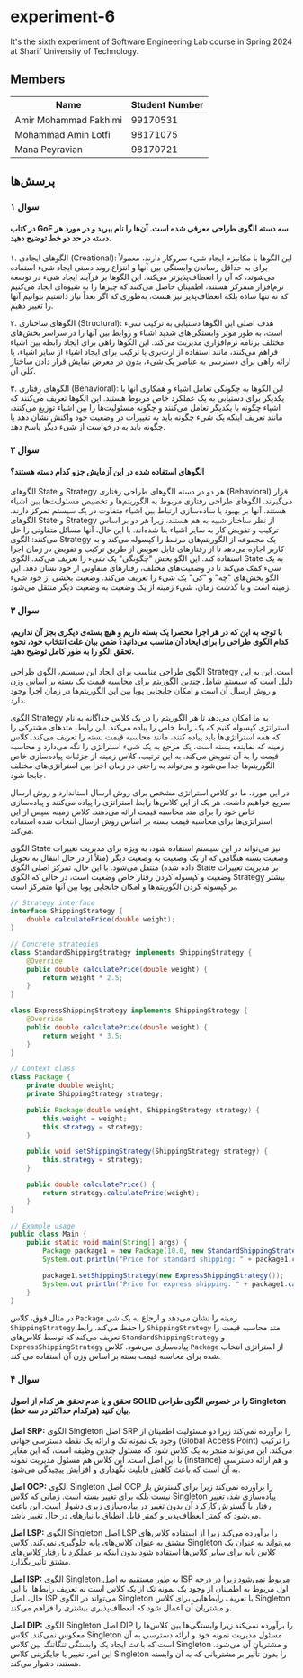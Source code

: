 # experiment-6
It's the sixth experiment of Software Engineering Lab course in Spring 2024 at Sharif University of Technology.

## Members
| Name                  | Student Number |
| --------------------- | --------       |
| Amir Mohammad Fakhimi | 99170531       |
| Mohammad Amin Lotfi   | 98171075       |
| Mana Peyravian        | 98170721       |

## پرسش‌ها
### سوال ۱
#### در کتاب GoF سه دسته الگوی طراحی معرفی شده است. آن‌ها را نام ببرید و در مورد هر دسته در حد دو خط توضیح دهید.
۱. الگوهای ایجادی (Creational): این الگوها با مکانیزم ایجاد شیء سروکار دارند، معمولاً برای به حداقل رساندن وابستگی بین آنها و انتزاع روند دستی ایجاد شیء استفاده می‌شوند، که آن را انعطاف‌پذیرتر می‌کند. این الگو‌ها بر فرآیند ایجاد شیء در توسعه نرم‌افزار متمرکز هستند، اطمینان حاصل می‌کنند که چیزها را به شیوه‌ای ایجاد می‌کنیم که نه تنها ساده بلکه انعطاف‌پذیر نیز هست، به‌طوری که اگر بعداً نیاز داشتیم بتوانیم آنها را تغییر دهیم.

۲. الگوهای ساختاری (Structural): هدف اصلی این الگوها دستیابی به ترکیب شیء است، به طور موثر وابستگی‌های شدید اشیاء و روابط بین آنها را در سراسر بخش‌های مختلف برنامه نرم‌افزاری مدیریت می‌کند. این الگو‌ها راهی برای ایجاد رابطه بین اشیاء فراهم می‌کنند، مانند استفاده از ارث‌بری یا ترکیب برای ایجاد اشیاء از سایر اشیاء، یا ارائه راهی برای دسترسی به عناصر یک شیء، بدون در معرض نمایش قرار دادن ساختار کلی آن.

۳. الگوهای رفتاری (Behavioral): این الگوها به چگونگی تعامل اشیاء و همکاری آنها با یکدیگر برای دستیابی به یک عملکرد خاص مربوط هستند. این الگو‌ها تعریف می‌کنند که اشیاء چگونه با یکدیگر تعامل می‌کنند و چگونه مسئولیت‌ها را بین اشیاء توزیع می‌کنند، مانند تعریف اینکه یک شیء چگونه باید به تغییرات در وضعیت خود واکنش نشان دهد یا چگونه باید به درخواست از شیء دیگر پاسخ دهد.

### سوال ۲
#### الگوهای استفاده شده در این آزمایش جزو کدام دسته هستند؟
الگوهای State و Strategy هر دو در دسته الگوهای طراحی رفتاری (Behavioral) قرار می‌گیرند.
الگوهای طراحی رفتاری مربوط به الگوریتم‌ها و تخصیص مسئولیت‌ها بین اشیاء هستند. آنها بر بهبود یا ساده‌سازی ارتباط بین اشیاء متفاوت در یک سیستم تمرکز دارند.
الگوهای State و Strategy از نظر ساختار شبیه به هم هستند، زیرا هر دو بر اساس ترکیب و تفویض کار به سایر اشیاء بنا شده‌اند. با این حال، آنها مسائل متفاوتی را حل می‌کنند:
الگوی Strategy یک مجموعه از الگوریتم‌های مرتبط را کپسوله می‌کند و به کاربر اجازه می‌دهد تا از رفتارهای قابل تعویض از طریق ترکیب و تفویض در زمان اجرا استفاده کند. این الگو بخش "چگونگی" یک شیء را تعریف می‌کند.
الگوی State به یک شیء کمک می‌کند تا در وضعیت‌های مختلف، رفتارهای متفاوتی از خود نشان دهد. این الگو بخش‌های "چه" و "کی" یک شیء را تعریف می‌کند. وضعیت بخشی از خود شیء زمینه است و با گذشت زمان، شیء زمینه از یک وضعیت به وضعیت دیگر منتقل می‌شود.

### سوال ۳
#### با توجه به این که در هر اجرا محصرا یک بسته داریم و هیچ بسته‌ی دیگری بجز آن نداریم، کدام الگوی طراحی را برای ایحاد آن مناسب می‌دانید؟ ضمن بیان علت انتخاب خود، نحوه تحقق الگو را به طور کامل توضیح دهید.
الگوی طراحی مناسب برای ایجاد این سیستم، الگوی طراحی Strategy است. این به این دلیل است که سیستم شامل چندین الگوریتم برای محاسبه قیمت یک بسته بر اساس وزن و روش ارسال آن است و امکان جابجایی پویا بین این الگوریتم‌ها در زمان اجرا وجود دارد.

الگوی Strategy به ما امکان می‌دهد تا هر الگوریتم را در یک کلاس جداگانه به نام استراتژی کپسوله کنیم که یک رابط خاص را پیاده می‌کند. این رابط، متدهای مشترکی را که همه استراتژی‌ها باید پیاده کنند، مانند محاسبه قیمت بسته را تعریف می‌کند. کلاس زمینه که نماینده بسته است، یک مرجع به یک شیء استراتژی را نگه می‌دارد و محاسبه قیمت را به آن تفویض می‌کند. به این ترتیب، کلاس زمینه از جزئیات پیاده‌سازی خاص الگوریتم‌ها جدا می‌شود و می‌تواند به راحتی در زمان اجرا بین استراتژی‌های مختلف جابجا شود.

در این مورد، ما دو کلاس استراتژی مشخص برای روش ارسال استاندارد و روش ارسال سریع خواهیم داشت. هر یک از این کلاس‌ها رابط استراتژی را پیاده می‌کنند و پیاده‌سازی خاص خود را برای متد محاسبه قیمت ارائه می‌دهند. کلاس زمینه سپس از این استراتژی‌ها برای محاسبه قیمت بسته بر اساس روش ارسال انتخاب شده استفاده می‌کند.

الگوی State نیز می‌تواند در این سیستم استفاده شود، به ویژه برای مدیریت تغییرات وضعیت بسته هنگامی که از یک وضعیت به وضعیت دیگر (مثلاً از در حال انتقال به تحویل داده شده) منتقل می‌شود. با این حال، تمرکز اصلی الگوی State بر مدیریت تغییرات وضعیت و کپسوله کردن رفتار خاص وضعیت است، در حالی که الگوی Strategy بیشتر بر کپسوله کردن الگوریتم‌ها و امکان جابجایی پویا بین آنها متمرکز است.

```java
// Strategy interface
interface ShippingStrategy {
    double calculatePrice(double weight);
}

// Concrete strategies
class StandardShippingStrategy implements ShippingStrategy {
    @Override
    public double calculatePrice(double weight) {
        return weight * 2.5;
    }
}

class ExpressShippingStrategy implements ShippingStrategy {
    @Override
    public double calculatePrice(double weight) {
        return weight * 3.5;
    }
}

// Context class
class Package {
    private double weight;
    private ShippingStrategy strategy;

    public Package(double weight, ShippingStrategy strategy) {
        this.weight = weight;
        this.strategy = strategy;
    }

    public void setShippingStrategy(ShippingStrategy strategy) {
        this.strategy = strategy;
    }

    public double calculatePrice() {
        return strategy.calculatePrice(weight);
    }
}

// Example usage
public class Main {
    public static void main(String[] args) {
        Package package1 = new Package(10.0, new StandardShippingStrategy());
        System.out.println("Price for standard shipping: " + package1.calculatePrice());

        package1.setShippingStrategy(new ExpressShippingStrategy());
        System.out.println("Price for express shipping: " + package1.calculatePrice());
    }
}
```
در مثال فوق، کلاس `Package` زمینه را نشان می‌دهد و ارجاع به یک شی `ShippingStrategy` را حفظ می‌کند. رابط `ShippingStrategy` متد محاسبه قیمت را تعریف می‌کند که توسط کلاس‌های `StandardShippingStrategy` و `ExpressShippingStrategy` پیاده‌سازی می‌شود. کلاس `Package` از استراتژی انتخاب شده برای محاسبه قیمت بسته بر اساس وزن آن استفاده می کند.

### سوال ۴
#### تحقق و یا عدم تحقق هر کدام از اصول SOLID را در خصوص الگوی طراحی Singleton بیان کنید (هرکدام حداکثر در سه خط).
**اصل SRP:** الگوی Singleton اصل SRP را برآورده نمی‌کند زیرا دو مسئولیت اطمینان از وجود یک نمونه تک و ارائه یک نقطه دسترسی جهانی (Global Access Point) را ترکیب می‌کند. این می‌تواند منجر به یک کلاس شود که مسئول چندین وظیفه است، که این مغایر با این اصل است. این کلاس هم مسئول مدیریت نمونه (instance) و هم ارائه دسترسی به آن است که باعث کاهش قابلیت نگهداری و افزایش پیچیدگی می‌شود.

**اصل OCP:** الگوی Singleton اصل OCP را برآورده نمی‌کند زیرا برای گسترش باز نیست بلکه برای تغییر بسته است. زمانی که کلاس Singleton پیاده‌سازی شد، تغییر رفتار یا گسترش کارکرد آن بدون تغییر در پیاده‌سازی زیری دشوار است. این باعث می‌شود که کمتر انعطاف‌پذیر و کمتر قابل انطباق با نیازهای در حال تغییر باشد.

**اصل LSP:** الگوی Singleton اصل LSP را برآورده می‌کند زیرا از استفاده کلاس‌های مشتق به عنوان کلاس‌های پایه جلوگیری نمی‌کند. کلاس Singleton می‌تواند به عنوان یک کلاس پایه برای سایر کلاس‌ها استفاده شود بدون اینکه بر عملکرد یا رفتار کلاس‌های مشتق تأثیر بگذارد.

**اصل ISP:** الگوی Singleton به طور مستقیم به اصل ISP مربوط نمی‌شود زیرا در درجه اول مربوط به اطمینان از وجود یک نمونه تک از یک کلاس است نه تعریف رابط‌ها. با این حال، اصل ISP می‌تواند در الگوی Singleton با تعریف رابط‌هایی برای کلاس Singleton و مشتریان آن اعمال شود که انعطاف‌پذیری بیشتری را فراهم می‌کند.

**اصل DIP:** الگوی Singleton اصل DIP را برآورده نمی‌کند زیرا وابستگی‌ها بین کلاس‌ها را معکوس نمی‌کند. کلاس Singleton مسئول مدیریت نمونه خود و ارائه دسترسی به آن است که باعث ایجاد یک وابستگی تنگاتنگ بین کلاس Singleton و مشتریان آن می‌شود. این امر، تغییر یا جایگزینی کلاس Singleton را بدون تأثیر بر مشتریانی که به آن وابسته هستند، دشوار می‌کند.
